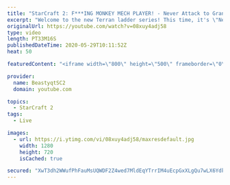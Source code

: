 ```yaml
---
title: "StarCraft 2: F***ING MONKEY MECH PLAYER! - Never Attack to Grandmaster"
excerpt: "Welcome to the new Terran ladder series! This time, it's \"Never Attack to Grandmaster!\" In this challenge, I play as Terran on the EU ladder, and in every game I'm not allowed to attack with any units except for using Ghosts. I'm allowed to make any army units for defending, as long as I don't attack"
originalUrl: https://youtube.com/watch?v=08xuy4adj58
type: video
length: PT33M16S
publishedDateTime: 2020-05-29T10:11:52Z
heat: 50

featuredContent: "<iframe width=\"800\" height=\"500\" frameborder=\"0\" src=\"https://www.youtube.com/embed/08xuy4adj58\" allow=\"accelerometer; autoplay; encrypted-media; gyroscope; picture-in-picture\" allowfullscreen></iframe>"

provider:
  name: BeastyqtSC2
  domain: youtube.com

topics:
  - StarCraft 2
tags:
  - Live

images:
  - url: https://i.ytimg.com/vi/08xuy4adj58/maxresdefault.jpg
    width: 1280
    height: 720
    isCached: true

secured: "XwT3dh2WWufPhFauMsUQWDF2Z4wed7MldEqYTrrIM4uEcpGxXLgQu7wLX6YdkUxWF7zajDrPqHFXlmyxenkut0JVkIdBvRpFpk7nt/bDQcyNRJK9FG9jIRSy2Af7f/93N/TqKAadu2WoKU94TLqpTpG6SGSIGVkdUNZrNwxCLvUdNcwT1mNw6n67v+hk74wPMFsTYzQdNvRX5MVvzAB0+aGmGUl8s17iosIS0B9y34gL7SiFx3KrQTSzgAtcFEVpqfJ8G35S0DJI7ZudY3FMsiK5Hx0hD9jlFoa2oZj0qDevGhUBZxcVO0lTe/F1NMHPWBmyC0tFnYVurW16WkC4s7awi5Oj4ViGh6AsgKyy5+LB8kQurkDC1QoPcQcc6axZ3/JTyjfXHMw24j3mWgas3ELjYS1S7limg1lpYxE9GsQ=;/TYxb/oFf0b1QmMRgI036g=="
---
```


